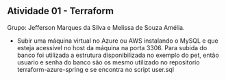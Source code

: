 ## Atividade 01 - Terraform

Grupo: Jefferson Marques da Silva e Melissa de Souza Amélia.

* Subir uma máquina virtual no Azure ou AWS instalando o MySQL e que esteja acessível no host da máquina na porta 3306.
Para subida do banco foi utilizada a estrutura disponibilizada no exemplo do pet, então usuario e senha do banco são os mesmo utilizado no repositorio terraform-azure-spring e se encontra no script user.sql
